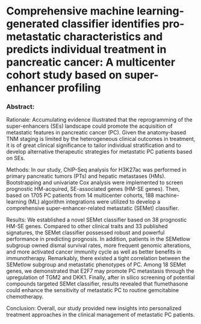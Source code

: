 # Comprehensive machine learning-generated classifier identifies pro-metastatic characteristics and predicts individual treatment in pancreatic cancer: A multicenter cohort study based on super-enhancer profiling
### Abstract:
Rationale: Accumulating evidence illustrated that the reprogramming of the super-enhancers (SEs) landscape could promote the acquisition of metastatic features in pancreatic cancer (PC). Given the anatomy-based TNM staging is limited by the heterogeneous clinical outcomes in treatment, it is of great clinical significance to tailor individual stratification and to develop alternative therapeutic strategies for metastatic PC patients based on SEs.

Methods: In our study, ChIP-Seq analysis for H3K27ac was performed in primary pancreatic tumors (PTs) and hepatic metastases (HMs). Bootstrapping and univariate Cox analysis were implemented to screen prognostic HM-acquired, SE-associated genes (HM-SE genes). Then, based on 1705 PC patients
from 14 multicenter cohorts, 188 machine-learning (ML) algorithm integrations were utilized to develop a comprehensive super-enhancer-related metastatic (SEMet) classifier.

Results: We established a novel SEMet classifier based on 38 prognostic HM-SE genes. Compared to other clinical traits and 33 published signatures, the SEMet classifier possessed robust and powerful performance in predicting prognosis. In addition, patients in the SEMetlow subgroup owned dismal survival rates, more frequent genomic alterations, and more activated cancer immunity cycle as well as better benefits in immunotherapy. Remarkably, there existed a tight correlation between the SEMetlow subgroup and metastatic phenotypes of PC. Among 18 SEMet genes, we demonstrated that E2F7 may promote PC metastasis through the upregulation of TGM2 and DKK1. Finally, after in silico screening of potential compounds targeted SEMet classifier, results revealed that flumethasone could enhance the sensitivity of metastatic PC to routine gemcitabine chemotherapy.

Conclusion: Overall, our study provided new insights into personalized treatment approaches in the clinical management of metastatic PC patients.
